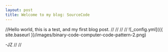 ```yaml
---
layout: post
title: Welcome to my blog: SourceCode
---
```

//Hello world, this is a test, and my first blog post.
//
//
//
//
![_config.yml]({{ site.baseurl }}/images/binary-code-computer-code-pattern-2.png)

-JZ
//
//
